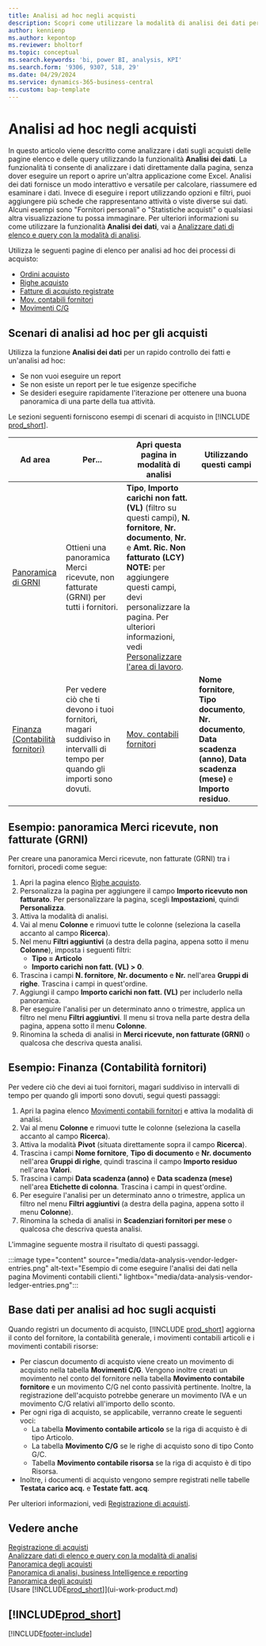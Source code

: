 ```yaml
---
title: Analisi ad hoc negli acquisti
description: Scopri come utilizzare la modalità di analisi dei dati per analizzare i dati negli acquisti.
author: kennienp
ms.author: kepontop
ms.reviewer: bholtorf
ms.topic: conceptual
ms.search.keywords: 'bi, power BI, analysis, KPI'
ms.search.form: '9306, 9307, 518, 29'
ms.date: 04/29/2024
ms.service: dynamics-365-business-central
ms.custom: bap-template
---
```


# Analisi ad hoc negli acquisti

In questo articolo viene descritto come analizzare i dati sugli acquisti delle pagine elenco e delle query utilizzando la funzionalità **Analisi dei dati**. La funzionalità ti consente di analizzare i dati direttamente dalla pagina, senza dover eseguire un report o aprire un'altra applicazione come Excel. Analisi dei dati fornisce un modo interattivo e versatile per calcolare, riassumere ed esaminare i dati. Invece di eseguire i report utilizzando opzioni e filtri, puoi aggiungere più schede che rappresentano attività o viste diverse sui dati. Alcuni esempi sono "Fornitori personali" o "Statistiche acquisti" o qualsiasi altra visualizzazione tu possa immaginare. Per ulteriori informazioni su come utilizzare la funzionalità **Analisi dei dati**, vai a [Analizzare dati di elenco e query con la modalità di analisi](analysis-mode.md).

Utilizza le seguenti pagine di elenco per analisi ad hoc dei processi di acquisto:

- [Ordini acquisto](https://businesscentral.dynamics.com/?page=9307)
- [Righe acquisto](https://businesscentral.dynamics.com/?page=518)
- [Fatture di acquisto registrate](https://businesscentral.dynamics.com/?page=146)
- [Mov. contabili fornitori](https://businesscentral.dynamics.com/?page=29)
- [Movimenti C/G](https://businesscentral.dynamics.com/?page=20)

## Scenari di analisi ad hoc per gli acquisti

Utilizza la funzione **Analisi dei dati** per un rapido controllo dei fatti e un'analisi ad hoc:

- Se non vuoi eseguire un report
- Se non esiste un report per le tue esigenze specifiche
- Se desideri eseguire rapidamente l'iterazione per ottenere una buona panoramica di una parte della tua attività.

Le sezioni seguenti forniscono esempi di scenari di acquisto in [!INCLUDE [prod_short](includes/prod_short.md)].

| Ad area | Per... | Apri questa pagina in modalità di analisi | Utilizzando questi campi |
| ---- | ----- | ------------------------------- |------------------- |
| [Panoramica di GRNI](#example-goods-received-not-invoiced-grni-overview) | Ottieni una panoramica Merci ricevute, non fatturate (GRNI) per tutti i fornitori. | **Tipo**, **Importo carichi non fatt. (VL)** (filtro su questi campi), **N. fornitore**, **Nr. documento**, **Nr.** e **Amt. Ric. Non fatturato (LCY)** <br> **NOTE:** per aggiungere questi campi, devi personalizzare la pagina. Per ulteriori informazioni, vedi [Personalizzare l'area di lavoro](ui-personalization-user.md). | 
| [Finanza (Contabilità fornitori)](#example-finance-accounts-payable) | Per vedere ciò che ti devono i tuoi fornitori, magari suddiviso in intervalli di tempo per quando gli importi sono dovuti. | [Mov. contabili fornitori](https://businesscentral.dynamics.com/?page=29) | **Nome fornitore**, **Tipo documento**, **Nr. documento**, **Data scadenza (anno)**, **Data scadenza (mese)** e **Importo residuo**. |

## Esempio: panoramica Merci ricevute, non fatturate (GRNI)

Per creare una panoramica Merci ricevute, non fatturate (GRNI) tra i fornitori, procedi come segue:
 
1. Apri la pagina elenco [Righe acquisto](https://businesscentral.dynamics.com/?page=518).
1. Personalizza la pagina per aggiungere il campo **Importo ricevuto non fatturato**. Per personalizzare la pagina, scegli **Impostazioni**, quindi **Personalizza**.
1. Attiva la modalità di analisi.
1. Vai al menu **Colonne** e rimuovi tutte le colonne (seleziona la casella accanto al campo **Ricerca**).
1. Nel menu **Filtri aggiuntivi** (a destra della pagina, appena sotto il menu **Colonne**), imposta i seguenti filtri:
    - **Tipo = Articolo**
    - **Importo carichi non fatt. (VL) > 0**. 
1. Trascina i campi **N. fornitore**, **Nr. documento** e **Nr.** nell'area **Gruppi di righe**. Trascina i campi in quest'ordine.
1. Aggiungi il campo **Importo carichi non fatt. (VL)** per includerlo nella panoramica.
1. Per eseguire l'analisi per un determinato anno o trimestre, applica un filtro nel menu **Filtri aggiuntivi**. Il menu si trova nella parte destra della pagina, appena sotto il menu **Colonne**.
1. Rinomina la scheda di analisi in **Merci ricevute, non fatturate (GRNI)** o qualcosa che descriva questa analisi.

## Esempio: Finanza (Contabilità fornitori)

Per vedere ciò che devi ai tuoi fornitori, magari suddiviso in intervalli di tempo per quando gli importi sono dovuti, segui questi passaggi:

1. Apri la pagina elenco [Movimenti contabili fornitori](https://businesscentral.dynamics.com/?page=29) e attiva la modalità di analisi.
1. Vai al menu **Colonne** e rimuovi tutte le colonne (seleziona la casella accanto al campo **Ricerca**).
1. Attiva la modalità **Pivot** (situata direttamente sopra il campo **Ricerca**).
1. Trascina i campi **Nome fornitore**, **Tipo di documento** e **Nr. documento** nell'area **Gruppi di righe**, quindi trascina il campo **Importo residuo** nell'area **Valori**.
1. Trascina i campi **Data scadenza (anno)** e **Data scadenza (mese)** nell'area **Etichette di colonna**. Trascina i campi in quest'ordine.
1. Per eseguire l'analisi per un determinato anno o trimestre, applica un filtro nel menu **Filtri aggiuntivi** (a destra della pagina, appena sotto il menu **Colonne**).
1. Rinomina la scheda di analisi in **Scadenziari fornitori per mese** o qualcosa che descriva questa analisi.

L'immagine seguente mostra il risultato di questi passaggi.

:::image type="content" source="media/data-analysis-vendor-ledger-entries.png" alt-text="Esempio di come eseguire l'analisi dei dati nella pagina Movimenti contabili clienti." lightbox="media/data-analysis-vendor-ledger-entries.png":::

## Base dati per analisi ad hoc sugli acquisti

Quando registri un documento di acquisto, [!INCLUDE [prod_short](includes/prod_short.md)] aggiorna il conto del fornitore, la contabilità generale, i movimenti contabili articoli e i movimenti contabili risorse:

- Per ciascun documento di acquisto viene creato un movimento di acquisto nella tabella **Movimenti C/G**. Vengono inoltre creati un movimento nel conto del fornitore nella tabella **Movimento contabile fornitore** e un movimento C/G nel conto passività pertinente. Inoltre, la registrazione dell'acquisto potrebbe generare un movimento IVA e un movimento C/G relativi all'importo dello sconto.
- Per ogni riga di acquisto, se applicabile, verranno create le seguenti voci:
  - La tabella **Movimento contabile articolo** se la riga di acquisto è di tipo Articolo.
  - La tabella **Movimento C/G** se le righe di acquisto sono di tipo Conto G/C.
  - Tabella **Movimento contabile risorsa** se la riga di acquisto è di tipo Risorsa.
- Inoltre, i documenti di acquisto vengono sempre registrati nelle tabelle **Testata carico acq.** e **Testate fatt. acq**.

Per ulteriori informazioni, vedi [Registrazione di acquisti](purchasing-how-record-purchases.md#posting-purchases).

## Vedere anche

[Registrazione di acquisti](purchasing-how-record-purchases.md#posting-purchases)  
[Analizzare dati di elenco e query con la modalità di analisi](analysis-mode.md)  
[Panoramica degli acquisti](purchasing-manage-purchasing.md)  
[Panoramica di analisi, business Intelligence e reporting](reports-bi-reporting.md)  
[Panoramica degli acquisti](purchasing-manage-purchasing.md)  
[Usare [!INCLUDE[prod_short](includes/prod_short.md)]](ui-work-product.md)  

## [!INCLUDE[prod_short](includes/free_trial_md.md)]  

[!INCLUDE[footer-include](includes/footer-banner.md)]